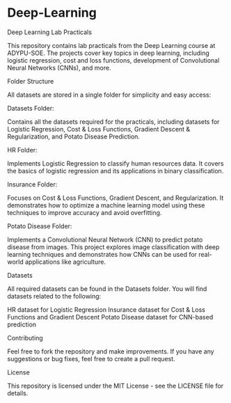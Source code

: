 # Deep-Learning
Deep Learning Lab Practicals

This repository contains lab practicals from the Deep Learning course at ADYPU-SOE. The projects cover key topics in deep learning, including logistic regression, cost and loss functions, development of Convolutional Neural Networks (CNNs), and more.

Folder Structure

All datasets are stored in a single folder for simplicity and easy access:

Datasets Folder:

Contains all the datasets required for the practicals, including datasets for Logistic Regression, Cost & Loss Functions, Gradient Descent & Regularization, and Potato Disease Prediction.

HR Folder:

Implements Logistic Regression to classify human resources data. It covers the basics of logistic regression and its applications in binary classification.

Insurance Folder:

Focuses on Cost & Loss Functions, Gradient Descent, and Regularization. It demonstrates how to optimize a machine learning model using these techniques to improve accuracy and avoid overfitting.

Potato Disease Folder:

Implements a Convolutional Neural Network (CNN) to predict potato disease from images. This project explores image classification with deep learning techniques and demonstrates how CNNs can be used for real-world applications like agriculture.

Datasets

All required datasets can be found in the Datasets folder. You will find datasets related to the following:

HR dataset for Logistic Regression
Insurance dataset for Cost & Loss Functions and Gradient Descent
Potato Disease dataset for CNN-based prediction

Contributing

Feel free to fork the repository and make improvements. If you have any suggestions or bug fixes, feel free to create a pull request.

License

This repository is licensed under the MIT License - see the LICENSE file for details.

